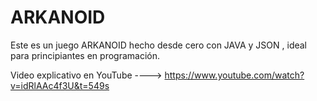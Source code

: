 # ARKANOID

Este es un juego ARKANOID hecho desde cero con JAVA y JSON , ideal para principiantes en programación.

Video explicativo en YouTube ---->  https://www.youtube.com/watch?v=idRlAAc4f3U&t=549s

